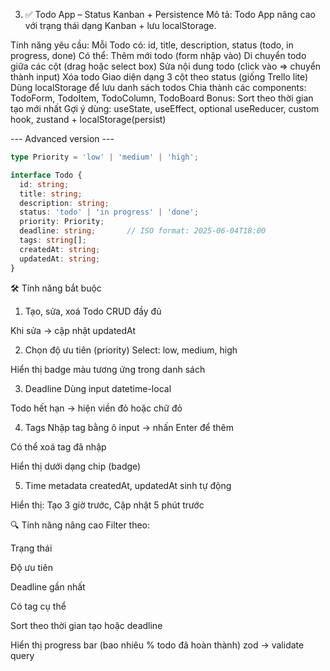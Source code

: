 3. ✅ Todo App – Status Kanban + Persistence
   Mô tả:
   Todo App nâng cao với trạng thái dạng Kanban + lưu localStorage.

Tính năng yêu cầu:
Mỗi Todo có: id, title, description, status (todo, in progress, done)
Có thể:
Thêm mới todo (form nhập vào)
Di chuyển todo giữa các cột (drag hoặc select box)
Sửa nội dung todo (click vào => chuyển thành input)
Xóa todo
Giao diện dạng 3 cột theo status (giống Trello lite)
Dùng localStorage để lưu danh sách todos
Chia thành các components: TodoForm, TodoItem, TodoColumn, TodoBoard
Bonus: Sort theo thời gian tạo mới nhất
Gợi ý dùng:
useState, useEffect, optional useReducer, custom hook, zustand + localStorage(persist)

--- Advanced version ---

```ts
type Priority = 'low' | 'medium' | 'high';

interface Todo {
  id: string;
  title: string;
  description: string;
  status: 'todo' | 'in progress' | 'done';
  priority: Priority;
  deadline: string;       // ISO format: 2025-06-04T18:00
  tags: string[];
  createdAt: string;
  updatedAt: string;
}
```

🛠 Tính năng bắt buộc
1. Tạo, sửa, xoá Todo
CRUD đầy đủ

Khi sửa → cập nhật updatedAt

2. Chọn độ ưu tiên (priority)
Select: low, medium, high

Hiển thị badge màu tương ứng trong danh sách

3. Deadline
Dùng input datetime-local

Todo hết hạn → hiện viền đỏ hoặc chữ đỏ

4. Tags
Nhập tag bằng ô input → nhấn Enter để thêm

Có thể xoá tag đã nhập

Hiển thị dưới dạng chip (badge)

5. Time metadata
createdAt, updatedAt sinh tự động

Hiển thị: Tạo 3 giờ trước, Cập nhật 5 phút trước

🔍 Tính năng nâng cao 
Filter theo:

Trạng thái

Độ ưu tiên

Deadline gần nhất

Có tag cụ thể

Sort theo thời gian tạo hoặc deadline

Hiển thị progress bar (bao nhiêu % todo đã hoàn thành)
zod -> validate query
